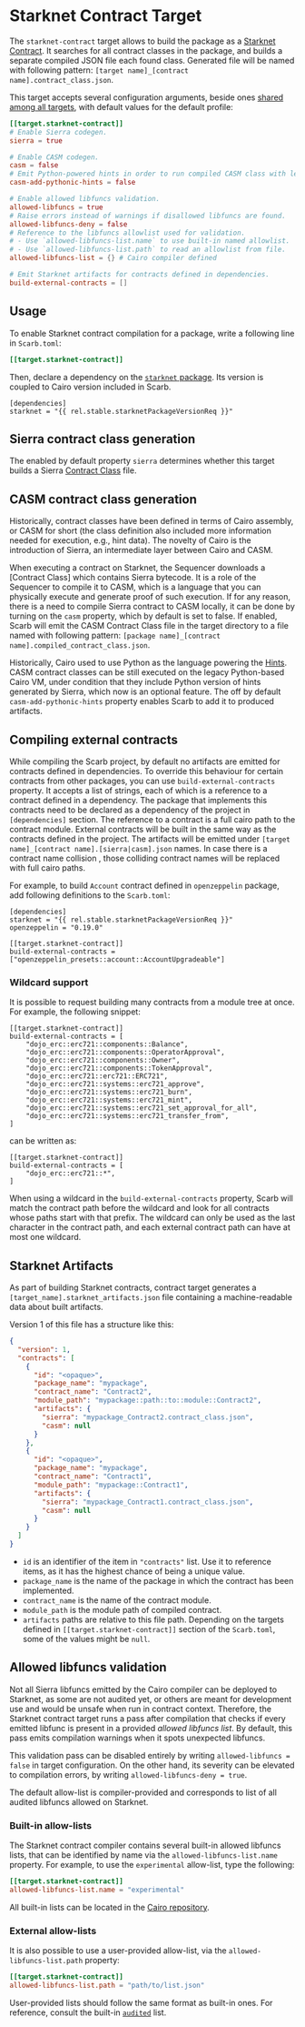 <script setup>
import { data as rel } from "../../../github.data";
</script>

# Starknet Contract Target

The `starknet-contract` target allows to build the package as a [Starknet Contract](https://book.cairo-lang.org/ch99-00-starknet-smart-contracts.html).
It searches for all contract classes in the package, and builds a separate compiled JSON file each found class.
Generated file will be named with following pattern: `[target name]_[contract name].contract_class.json`.

This target accepts several configuration arguments, beside ones [shared among all targets](../../reference/targets#configuring-a-target), with default values for the default profile:

```toml
[[target.starknet-contract]]
# Enable Sierra codegen.
sierra = true

# Enable CASM codegen.
casm = false
# Emit Python-powered hints in order to run compiled CASM class with legacy Cairo VM.
casm-add-pythonic-hints = false

# Enable allowed libfuncs validation.
allowed-libfuncs = true
# Raise errors instead of warnings if disallowed libfuncs are found.
allowed-libfuncs-deny = false
# Reference to the libfuncs allowlist used for validation.
# - Use `allowed-libfuncs-list.name` to use built-in named allowlist.
# - Use `allowed-libfuncs-list.path` to read an allowlist from file.
allowed-libfuncs-list = {} # Cairo compiler defined

# Emit Starknet artifacts for contracts defined in dependencies.
build-external-contracts = []
```

## Usage

To enable Starknet contract compilation for a package, write a following line in `Scarb.toml`:

```toml
[[target.starknet-contract]]
```

Then, declare a dependency on the [`starknet` package](./starknet-package).
Its version is coupled to Cairo version included in Scarb.

```toml-vue
[dependencies]
starknet = "{{ rel.stable.starknetPackageVersionReq }}"
```

## Sierra contract class generation

The enabled by default property `sierra` determines whether this target builds a Sierra
[Contract Class](https://docs.starknet.io/documentation/architecture_and_concepts/Smart_Contracts/contract-classes/) file.

## CASM contract class generation

Historically, contract classes have been defined in terms of Cairo assembly, or CASM for short (the class definition also included more information needed for execution, e.g., hint data).
The novelty of Cairo is the introduction of Sierra, an intermediate layer between Cairo and CASM.

When executing a contract on Starknet, the Sequencer downloads a [Contract Class] which contains Sierra bytecode.
It is a role of the Sequencer to compile it to CASM, which is a language that you can physically execute and generate proof of such execution.
If for any reason, there is a need to compile Sierra contract to CASM locally, it can be done by turning on the `casm` property, which by default is set to false.
If enabled, Scarb will emit the CASM Contract Class file in the target directory to a file named with following pattern: `[package name]_[contract name].compiled_contract_class.json`.

Historically, Cairo used to use Python as the language powering the [Hints](https://www.cairo-lang.org/docs/how_cairo_works/hints.html).
CASM contract classes can be still executed on the legacy Python-based Cairo VM, under condition that they include Python version of hints generated by Sierra, which now is an optional feature.
The off by default `casm-add-pythonic-hints` property enables Scarb to add it to produced artifacts.

## Compiling external contracts

While compiling the Scarb project, by default no artifacts are emitted for contracts defined in dependencies.
To override this behaviour for certain contracts from other packages, you can use `build-external-contracts` property.
It accepts a list of strings, each of which is a reference to a contract defined in a dependency.
The package that implements this contracts need to be declared as a dependency of the project in `[dependencies]` section.
The reference to a contract is a full cairo path to the contract module.
External contracts will be built in the same way as the contracts defined in the project.
The artifacts will be emitted under `[target name]_[contract name].[sierra|casm].json` names.
In case there is a contract name collision , those colliding contract names will be replaced with full cairo paths.

For example, to build `Account` contract defined in `openzeppelin` package, add following definitions to the `Scarb.toml`:

```toml-vue
[dependencies]
starknet = "{{ rel.stable.starknetPackageVersionReq }}"
openzeppelin = "0.19.0"

[[target.starknet-contract]]
build-external-contracts = ["openzeppelin_presets::account::AccountUpgradeable"]
```

### Wildcard support

It is possible to request building many contracts from a module tree at once. For example, the following snippet:

```toml-vue
[[target.starknet-contract]]
build-external-contracts = [
    "dojo_erc::erc721::components::Balance",
    "dojo_erc::erc721::components::OperatorApproval",
    "dojo_erc::erc721::components::Owner",
    "dojo_erc::erc721::components::TokenApproval",
    "dojo_erc::erc721::erc721::ERC721",
    "dojo_erc::erc721::systems::erc721_approve",
    "dojo_erc::erc721::systems::erc721_burn",
    "dojo_erc::erc721::systems::erc721_mint",
    "dojo_erc::erc721::systems::erc721_set_approval_for_all",
    "dojo_erc::erc721::systems::erc721_transfer_from",
]
```

can be written as:

```toml-vue
[[target.starknet-contract]]
build-external-contracts = [
    "dojo_erc::erc721::*",
]
```

When using a wildcard in the `build-external-contracts` property, Scarb will match the contract path before the wildcard and look for all contracts whose paths start with that prefix. The wildcard can only be used as the last character in the contract path, and each external contract path can have at most one wildcard.

## Starknet Artifacts

As part of building Starknet contracts, contract target generates a `[target_name].starknet_artifacts.json` file
containing a machine-readable data about built artifacts.

Version 1 of this file has a structure like this:

```json
{
  "version": 1,
  "contracts": [
    {
      "id": "<opaque>",
      "package_name": "mypackage",
      "contract_name": "Contract2",
      "module_path": "mypackage::path::to::module::Contract2",
      "artifacts": {
        "sierra": "mypackage_Contract2.contract_class.json",
        "casm": null
      }
    },
    {
      "id": "<opaque>",
      "package_name": "mypackage",
      "contract_name": "Contract1",
      "module_path": "mypackage::Contract1",
      "artifacts": {
        "sierra": "mypackage_Contract1.contract_class.json",
        "casm": null
      }
    }
  ]
}
```

- `id` is an identifier of the item in `"contracts"` list. Use it to reference items, as it has the highest chance of being a unique value.
- `package_name` is the name of the package in which the contract has been implemented.
- `contract_name` is the name of the contract module.
- `module_path` is the module path of compiled contract.
- `artifacts` paths are relative to this file path.
  Depending on the targets defined in `[[target.starknet-contract]]` section of the `Scarb.toml`,
  some of the values might be `null`.

## Allowed libfuncs validation

Not all Sierra libfuncs emitted by the Cairo compiler can be deployed to Starknet, as some are not audited yet,
or others are meant for development use and would be unsafe when run in contract context.
Therefore, the Starknet contract target runs a pass after compilation that checks if every emitted libfunc is present
in a provided _allowed libfuncs list_.
By default, this pass emits compilation warnings when it spots unexpected libfuncs.

This validation pass can be disabled entirely by writing `allowed-libfuncs = false` in target configuration.
On the other hand, its severity can be elevated to compilation errors, by writing `allowed-libfuncs-deny = true`.

The default allow-list is compiler-provided and corresponds to list of all audited libfuncs allowed on Starknet.

### Built-in allow-lists

The Starknet contract compiler contains several built-in allowed libfuncs lists, that can be identified by name via
the `allowed-libfuncs-list.name` property.
For example, to use the `experimental` allow-list, type the following:

```toml
[[target.starknet-contract]]
allowed-libfuncs-list.name = "experimental"
```

All built-in lists can be located in the [Cairo repository](https://github.com/starkware-libs/cairo/tree/main/crates/cairo-lang-starknet/src/allowed_libfuncs_lists).

### External allow-lists

It is also possible to use a user-provided allow-list, via the `allowed-libfuncs-list.path` property:

```toml
[[target.starknet-contract]]
allowed-libfuncs-list.path = "path/to/list.json"
```

User-provided lists should follow the same format as built-in ones.
For reference, consult the built-in [`audited`](https://github.com/starkware-libs/cairo/blob/82d75ae81da57010ef44a945c0387835dfed9a0e/crates/cairo-lang-starknet/src/allowed_libfuncs_lists/audited.json) list.
